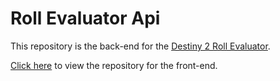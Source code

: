 # Roll Evaluator Api

This repository is the back-end for the [Destiny 2 Roll Evaluator](https://roaring-tanuki-5a6557.netlify.app).

[Click here](https://github.com/kwroldan/roll-evaluator-capstone) to view the repository for the front-end.
